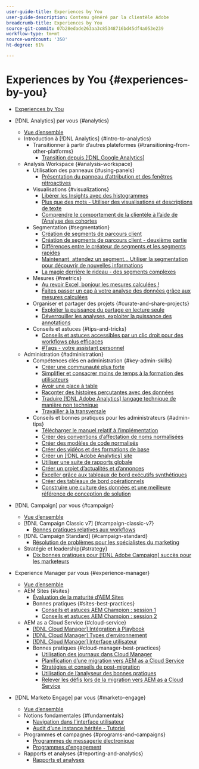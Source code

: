 ```yaml
---
user-guide-title: Experiences by You
user-guide-description: Contenu généré par la clientèle Adobe
breadcrumb-title: Experiences by You
source-git-commit: 07b28edade263aa3c85348716bd45df4a053e239
workflow-type: tm+mt
source-wordcount: '350'
ht-degree: 61%

---
```



# Experiences by You {#experiences-by-you}

+ [Experiences by You](/help/overview.md)

+ [!DNL Analytics] par vous {#analytics}
   + [Vue d’ensemble](/help/analytics/overview.md)
   + Introduction à [!DNL Analytics] {#intro-to-analytics}
      + Transitionner à partir d’autres plateformes {#transitioning-from-other-platforms}
         + [Transition depuis [!DNL Google Analytics]](../analytics/intro-to-analytics/transitioning-from-other-platforms/transition-from-google-analytics.md)
   + Analysis Workspace {#analysis-workspace}
      + Utilisation des panneaux {#using-panels}
         + [Présentation du panneau d’attribution et des fenêtres rétroactives](../analytics/analysis-workspace/using-panels/understanding-adobe-analytics-attribution-panel-and-lookback-windows.md)
      + Visualisations {#visualizations}
         + [Libérer les Insights avec des histogrammes](../analytics/analysis-workspace/visualizations/unlocking-insights-with-histograms.md)
         + [Plus que des mots - Utiliser des visualisations et descriptions de texte](../analytics/analysis-workspace/visualizations/more-than-words-using-text-visualizations-and-descriptions.md)
         + [Comprendre le comportement de la clientèle à l’aide de l’Analyse des cohortes](../analytics/analysis-workspace/visualizations/use-cohort-analysis-to-understand-customer-behavior.md)
      + Segmentation {#segmentation}
         + [Création de segments de parcours client](../analytics/analysis-workspace/segmentation/building-customer-journey-segments.md)
         + [Création de segments de parcours client - deuxième partie](../analytics/analysis-workspace/segmentation/building-customer-journey-segments-part-two.md)
         + [Différences entre le créateur de segments et les segments rapides](../analytics/analysis-workspace/segmentation/differences-between-the-segment-builder-and-quick-segments.md)
         + [Maintenant, attendez un segment... Utiliser la segmentation pour découvrir de nouvelles informations](../analytics/analysis-workspace/segmentation/segmentation-to-discover-new-insights.md)
         + [La magie derrière le rideau - des segments complexes](../analytics/analysis-workspace/segmentation/the-magic-behind-the-curtain-complex-segments.md)
      + Mesures {#metrics}
         + [Au revoir Excel, bonjour les mesures calculées !](../analytics/analysis-workspace/metrics/goodbye-excel-hello-calculated-metrics.md)
         + [Faites passer un cap à votre analyse des données grâce aux mesures calculées](../analytics/analysis-workspace/metrics/take-your-data-analysis-to-the-next-level-with-calculated-metrics.md)
      + Organiser et partager des projets {#curate-and-share-projects}
         + [Exploiter la puissance du partage en lecture seule](../analytics/analysis-workspace/curate-and-share-projects/unlocking-the-power-of-view-only-sharing.md)
         + [Déverrouiller les analyses, exploiter la puissance des annotations](../analytics/analysis-workspace/curate-and-share-projects/harnessing-the-power-of-annotations.md)
      + Conseils et astuces {#tips-and-tricks}
         + [Conseils et astuces accessibles par un clic droit pour des workflows plus efficaces](../analytics/analysis-workspace/tips-and-tricks/right-click-tips-and-tricks-for-more-efficient-workflows.md)
         + [#Tags - votre assistant personnel](../analytics/analysis-workspace/tips-and-tricks/tags-your-personal-assistant.md)
   + Administration {#administration}
      + Compétences clés en administration {#key-admin-skills}
         + [Créer une communauté plus forte](../analytics/administration/key-admin-skills/empowered-community.md)
         + [Simplifier et consacrer moins de temps à la formation des utilisateurs](../analytics/administration/key-admin-skills/simplify-training-users.md)
         + [Avoir une place à table](../analytics/administration/key-admin-skills/gaining-a-seat-at-the-table.md)
         + [Raconter des histoires percutantes avec des données](../analytics/administration/key-admin-skills/telling-impactful-stories-with-data.md)
         + [Traduire [!DNL Adobe Analytics] langage technique de manière non technique](../analytics/administration/key-admin-skills/translating-adobe-analytics-technical-language.md)
         + [Travailler à la transversale](../analytics/administration/key-admin-skills/working-cross-functionally.md)
      + Conseils et bonnes pratiques pour les administrateurs {#admin-tips}
         + [Télécharger le manuel relatif à l’implémentation](../analytics/administration/admin-tips/download-the-adobe-analytics-implementation-playbook.md)
         + [Créer des conventions d’affectation de noms normalisées](../analytics/administration/admin-tips/create-standardized-naming-conventions.md)
         + [Créer des modèles de code normalisés](../analytics/administration/admin-tips/create-standardized-code-templates.md)
         + [Créer des vidéos et des formations de base](../analytics/administration/admin-tips/create-basic-videos-and-training.md)
         + [Créer un [!DNL Adobe Analytics] site](../analytics/administration/admin-tips/create-an-internal-adobe-analytics-site.md)
         + [Utiliser une suite de rapports globale](../analytics/administration/admin-tips/use-a-global-report-suite.md)
         + [Créer un projet d’actualités et d’annonces](../analytics/administration/admin-tips/create-a-news-and-announcements-project.md)
         + [Exceller grâce aux tableaux de bord exécutifs synthétiques](../analytics/administration/admin-tips/driving-success-with-executive-summary-dashboards.md)
         + [Créer des tableaux de bord opérationnels](../analytics/administration/admin-tips/create-operational-dashboards.md)
         + [Construire une culture des données et une meilleure référence de conception de solution](../analytics/administration/admin-tips/better-sdr.md)
+ [!DNL Campaign] par vous {#campaign}
   + [Vue d’ensemble](/help/campaign/overview.md)
   + [!DNL Campaign Classic v7] {#campaign-classic-v7}
      + [Bonnes pratiques relatives aux workflows](/help/campaign/ac-v7/workflow-best-practices-for-marketers.md)
   + [!DNL Campaign Standard] {#campaign-standard}
      + [Résolution de problèmes pour les spécialistes du marketing](/help/campaign/acs/troubleshooting-for-marketers.md)
   + Stratégie et leadership{#strategy}
      + [Dix bonnes pratiques pour [!DNL Adobe Campaign] succès pour les marketeurs](/help/campaign/10-best-practices-for-marketers.md)
+ Experience Manager par vous {#experience-manager}
   + [Vue d’ensemble](/help/experience-manager/overview.md)
   + AEM Sites {#sites}
      + [Évaluation de la maturité d’AEM Sites](/help/experience-manager/sites/expert-resources/maturity-assessment.md)
      + Bonnes pratiques {#sites-best-practices}
         + [Conseils et astuces AEM Champion : session 1](/help/experience-manager/sites/expert-resources/champion-tips-1.md)
         + [Conseils et astuces AEM Champion : session 2](/help/experience-manager/sites/expert-resources/champion-tips-2.md)
   + AEM as a Cloud Service {#cloud-service}
      + [[!DNL Cloud Manager] Intégration à Playbook](/help/experience-manager/cloud-service/expert-resources/aem-champions/onboarding-playbook.md)
      + [[!DNL Cloud Manager] Types d’environnement](/help/experience-manager/cloud-service/expert-resources/aem-champions/environment-types.md)
      + [[!DNL Cloud Manager] Interface utilisateur](/help/experience-manager/cloud-service/expert-resources/aem-champions/cloud-manager-ui.md)
      + Bonnes pratiques {#cloud-manager-best-practices}
         + [Utilisation des journaux dans Cloud Manager](/help/experience-manager/cloud-service/expert-resources/aem-champions/cloud-manager-using-logs.md)
         + [Planification d’une migration vers AEM as a Cloud Service](/help/experience-manager/cloud-service/expert-resources/aem-champions/migration.md)
         + [Stratégies et conseils de post-migration](/help/experience-manager/cloud-service/expert-resources/aem-champions/post-migration.md)
         + [Utilisation de l’analyseur des bonnes pratiques](/help/experience-manager/cloud-service/expert-resources/aem-champions/best-practice-analyzer.md)
         + [Relever les défis lors de la migration vers AEM as a Cloud Service](/help/experience-manager/cloud-service/expert-resources/aem-champions/migration-challenges.md)
+ [!DNL Marketo Engage] par vous {#marketo-engage}
   + [Vue d’ensemble](/help/marketo/overview.md)
   + Notions fondamentales {#fundamentals}
      + [Navigation dans l’interface utilisateur](/help/marketo/fundamentals/ui-navigation.md)
      + [Audit d’une instance héritée - Tutoriel](https://experienceleague.adobe.com/docs/experiences-by-you/auditing-an-inherited-instance/overview.html)
   + Programmes et campagnes {#programs-and-campaigns}
      + [Programmes de messagerie électronique](/help/marketo/programs/email-programs.md)
      + [Programmes d&#39;engagement](/help/marketo/programs/engagement-programs.md)
   + Rapports et analyses {#reporting-and-analytics}
      + [Rapports et analyses](/help/marketo/reporting/reporting-and-analytics.md)

